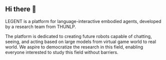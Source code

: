 ## Hi there 👋

LEGENT is a platform for language-interactive embodied agents, developed by a research team from THUNLP. 

The platform is dedicated to creating future robots capable of chatting, seeing, and acting based on large models from virtual game world to real world.
We aspire to democratize the research in this field, enabling everyone interested to study this field without barriers.

<!--

**Here are some ideas to get you started:**

🙋‍♀️ A short introduction - what is your organization all about?
🌈 Contribution guidelines - how can the community get involved?
👩‍💻 Useful resources - where can the community find your docs? Is there anything else the community should know?
🍿 Fun facts - what does your team eat for breakfast?
🧙 Remember, you can do mighty things with the power of [Markdown](https://docs.github.com/github/writing-on-github/getting-started-with-writing-and-formatting-on-github/basic-writing-and-formatting-syntax)
-->
